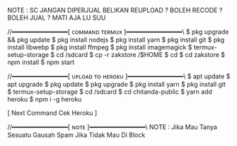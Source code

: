 NOTE : SC JANGAN DIPERJUAL BELIKAN
REUPLOAD ? BOLEH
RECODE ? BOLEH
JUAL ? MATI AJA LU SUU


 //━━━━━━━━━━━━━━━[ ᴄᴏᴍᴍᴀɴᴅ ᴛᴇʀᴍᴜx ]━━━━━━━━━━━━━━━\\
 $ pkg upgrade && pkg update
 $ pkg install nodejs
 $ pkg install yarn
 $ pkg install git
 $ pkg install libwebp
 $ pkg install ffmpeg
 $ pkg install imagemagick
 $ termux-setup-storage
 $ cd /sdcard
 $ cp -r zakstore /$HOME
 $ cd
 $ cd zakstore
 $ npm install
 $ npm start
 
 //━━━━━━━━━━━━━━━[ ᴜᴘʟᴏᴀᴅ ᴛᴏ ʜᴇʀᴏᴋᴜ ]━━━━━━━━━━━━━━━\\
 $ apt update
 $ apt upgrade
 $ pkg update
 $ pkg upgrade
 $ pkg install yarn
 $ pkg install git
 $ termux-setup-storage
 $ cd /sdcard
 $ cd chitanda-public
 $ yarn add heroku
 $ npm i -g heroku
 
[ Next Command Cek Heroku ] 
 
  //━━━━━━━━━━━━━━━[ ɴᴏᴛᴇ ]━━━━━━━━━━━━━━━\\
 NOTE : Jika Mau Tanya Sesuatu Gausah Spam Jika Tidak Mau Di Block